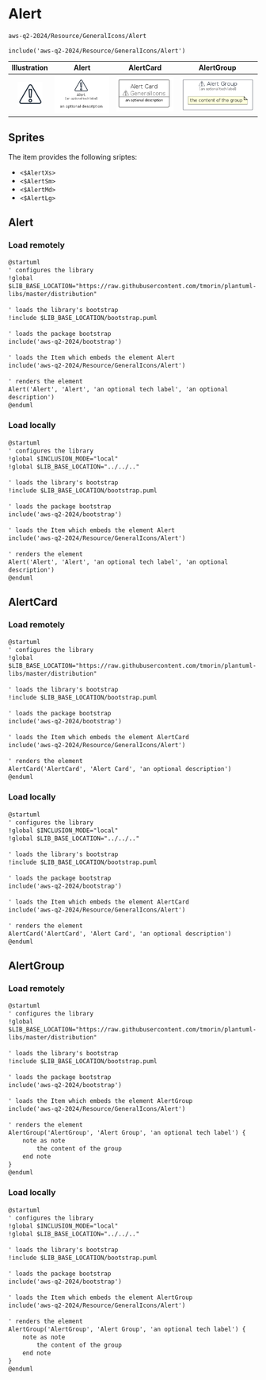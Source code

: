 # Alert


```text
aws-q2-2024/Resource/GeneralIcons/Alert
```

```text
include('aws-q2-2024/Resource/GeneralIcons/Alert')
```



| Illustration | Alert | AlertCard | AlertGroup |
| :---: | :---: | :---: | :---: |
| ![illustration for Illustration](../../../aws-q2-2024/Resource/GeneralIcons/Alert.png) | ![illustration for Alert](../../../aws-q2-2024/Resource/GeneralIcons/Alert.Local.png) | ![illustration for AlertCard](../../../aws-q2-2024/Resource/GeneralIcons/AlertCard.Local.png) | ![illustration for AlertGroup](../../../aws-q2-2024/Resource/GeneralIcons/AlertGroup.Local.png) |



## Sprites
The item provides the following sriptes:

- `<$AlertXs>`
- `<$AlertSm>`
- `<$AlertMd>`
- `<$AlertLg>`





## Alert

### Load remotely
```plantuml
@startuml
' configures the library
!global $LIB_BASE_LOCATION="https://raw.githubusercontent.com/tmorin/plantuml-libs/master/distribution"

' loads the library's bootstrap
!include $LIB_BASE_LOCATION/bootstrap.puml

' loads the package bootstrap
include('aws-q2-2024/bootstrap')

' loads the Item which embeds the element Alert
include('aws-q2-2024/Resource/GeneralIcons/Alert')

' renders the element
Alert('Alert', 'Alert', 'an optional tech label', 'an optional description')
@enduml
```

### Load locally
```plantuml
@startuml
' configures the library
!global $INCLUSION_MODE="local"
!global $LIB_BASE_LOCATION="../../.."

' loads the library's bootstrap
!include $LIB_BASE_LOCATION/bootstrap.puml

' loads the package bootstrap
include('aws-q2-2024/bootstrap')

' loads the Item which embeds the element Alert
include('aws-q2-2024/Resource/GeneralIcons/Alert')

' renders the element
Alert('Alert', 'Alert', 'an optional tech label', 'an optional description')
@enduml
```

## AlertCard

### Load remotely
```plantuml
@startuml
' configures the library
!global $LIB_BASE_LOCATION="https://raw.githubusercontent.com/tmorin/plantuml-libs/master/distribution"

' loads the library's bootstrap
!include $LIB_BASE_LOCATION/bootstrap.puml

' loads the package bootstrap
include('aws-q2-2024/bootstrap')

' loads the Item which embeds the element AlertCard
include('aws-q2-2024/Resource/GeneralIcons/Alert')

' renders the element
AlertCard('AlertCard', 'Alert Card', 'an optional description')
@enduml
```

### Load locally
```plantuml
@startuml
' configures the library
!global $INCLUSION_MODE="local"
!global $LIB_BASE_LOCATION="../../.."

' loads the library's bootstrap
!include $LIB_BASE_LOCATION/bootstrap.puml

' loads the package bootstrap
include('aws-q2-2024/bootstrap')

' loads the Item which embeds the element AlertCard
include('aws-q2-2024/Resource/GeneralIcons/Alert')

' renders the element
AlertCard('AlertCard', 'Alert Card', 'an optional description')
@enduml
```

## AlertGroup

### Load remotely
```plantuml
@startuml
' configures the library
!global $LIB_BASE_LOCATION="https://raw.githubusercontent.com/tmorin/plantuml-libs/master/distribution"

' loads the library's bootstrap
!include $LIB_BASE_LOCATION/bootstrap.puml

' loads the package bootstrap
include('aws-q2-2024/bootstrap')

' loads the Item which embeds the element AlertGroup
include('aws-q2-2024/Resource/GeneralIcons/Alert')

' renders the element
AlertGroup('AlertGroup', 'Alert Group', 'an optional tech label') {
    note as note
        the content of the group
    end note
}
@enduml
```

### Load locally
```plantuml
@startuml
' configures the library
!global $INCLUSION_MODE="local"
!global $LIB_BASE_LOCATION="../../.."

' loads the library's bootstrap
!include $LIB_BASE_LOCATION/bootstrap.puml

' loads the package bootstrap
include('aws-q2-2024/bootstrap')

' loads the Item which embeds the element AlertGroup
include('aws-q2-2024/Resource/GeneralIcons/Alert')

' renders the element
AlertGroup('AlertGroup', 'Alert Group', 'an optional tech label') {
    note as note
        the content of the group
    end note
}
@enduml
```

